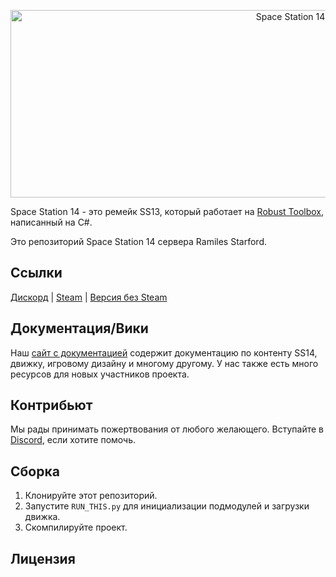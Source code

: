 <p align="center"> <img alt="Space Station 14" width="880" height="300" src="https://raw.githubusercontent.com/space-wizards/asset-dump/de329a7898bb716b9d5ba9a0cd07f38e61f1ed05/github-logo.svg" /></p>

Space Station 14 - это ремейк SS13, который работает на [Robust Toolbox](https://github.com/space-wizards/RobustToolbox ), написанный на C#.

Это репозиторий Space Station 14 сервера Ramiles Starford.

## Ссылки

[Дискорд](https://discord.gg/uMtKEeXntV) | [Steam](https://store.steampowered.com/app/1255460/Space_Station_14/) | [Версия без Steam](https://spacestation14.io/about/nightlies/)

## Документация/Вики

Наш [сайт с документацией](https://docs.spacestation14.io/) содержит документацию по контенту SS14, движку, игровому дизайну и многому другому. У нас также есть много ресурсов для новых участников проекта.

## Контрибьют

Мы рады принимать пожертвования от любого желающего. Вступайте в [Discord](https://discord.gg/uMtKEeXntV), если хотите помочь.

## Сборка

1. Клонируйте этот репозиторий.
2. Запустите `RUN_THIS.py` для инициализации подмодулей и загрузки движка.
3. Скомпилируйте проект.

## Лицензия

